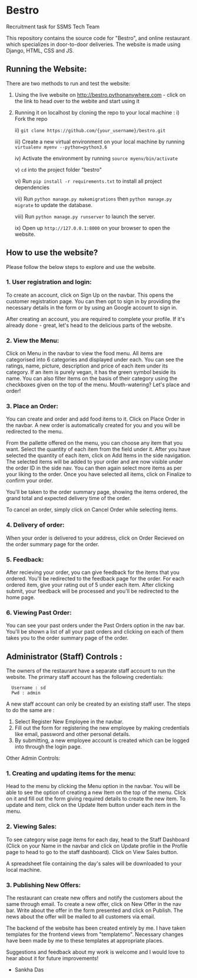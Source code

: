 # Bestro
Recruitment task for SSMS Tech Team

This repository contains the source code for "Bestro", and online restaurant which specializes in door-to-door deliveries. The website is made using Django, HTML, CSS and JS. 

## Running the Website:
There are two methods to run and test the website:

1. Using the live website on http://bestro.pythonanywhere.com  - click on the link to head over to the webite and start using it
2. Running it on localhost by cloning the repo to your local machine :
   i) Fork the repo
   
   ii) ``git clone https://github.com/{your_username}/bestro.git``
   
   iii) Create a new virtual environment on your local machine by running ``virtualenv myenv --python=python3.6``
   
   iv) Activate the environment by running ``source myenv/bin/activate``
   
   v) ``cd`` into the project folder "bestro"
   
   vi) Run ``pip install -r requirements.txt`` to install all project dependencies
   
   vii) Run ``python manage.py makemigrations`` then ``python manage.py migrate`` to update the database.
   
   viii) Run ``python manage.py runserver`` to launch the server.
   
   ix) Open up ```http://127.0.0.1:8000``` on your browser to open the website.
            
           

## How to use the website?

Please follow the below steps to explore and use the website.

### 1. User registration and login:
  To create an account, click on Sign Up on the navbar. This opens the customer registration page. You can then opt to sign in by providing the necessary details in the form or by using an Google account to sign in. 
  
  After creating an account, you are required to complete your profile. If it's already done - great, let's head to the delicious parts of the website.
  
### 2. View the Menu:

  Click on Menu in the navbar to view the food menu. All items are categorised into 6 categories and displayed under each. You can see the ratings, name, picture, description and price of each item under its category. If an item is purely vegan, it has the green symbol beside its name. You can also filter items on the basis of their category using the checkboxes given on the top of the menu. Mouth-watering? Let's place and order!
  
### 3. Place an Order:

  You can create and order and add food items to it. Click on Place Order in the navbar. A new order is automatically created for you and you will be redirected to the menu.
  
  From the pallette offered on the menu, you can choose any item that you want. Select the quantity of each item from the field under it. After you have selected the quantity of each item, click on Add Items in the side navigation. The selected items will be added to your order and are now visible under the order ID in the side nav. You can then again select more items as per your liking to the order. Once you have selected all items, click on Finalize to confirm your order. 
  
  You'll be taken to the order summary page, showing the items ordered, the grand total and expected delivery time of the order. 
  
  To cancel an order, simply click on Cancel Order while selecting items.
  
### 4. Delivery of order:

  When your order is delivered to your address, click on Order Recieved on the order summary page for the order. 
  
### 5. Feedback:

  After recieving your order, you can give feedback for the items that you ordered. You'll be redirected to the feedback page for the order. 
  For each ordered item, give your rating out of 5 under each item. After clicking submit, your feedback will be processed and you'll be redirected to the home page. 
  
### 6. Viewing Past Order:

  You can see your past orders under the Past Orders option in the nav bar. You'll be shown a list of all your past orders and clicking on each of them takes you to the order summary page of the order.
  
  

## Administrator (Staff) Controls :

The owners of the restaurant have a separate staff account to run the website. The primary staff account has the following credentials: 

      Username : sd
      Pwd : admin
      
A new staff account can only be created by an existing staff user. The steps to do the same are :

  1. Select Register New Employee in the navbar.
  2. Fill out the form for registering the new employee by making credentials like email, password and other personal details.
  3. By submitting, a new employee account is created which can be logged into through the login page.
  
Other Admin Controls:

### 1. Creating and updating items for the menu:

  Head to the menu by clicking the Menu option in the navbar. You will be able to see the option of creating a new Item on the top of the menu. Click on it and fill out the form giving required details to create the new item. To update and item, click on the Update Item button under each item in the menu.
  
### 2. Viewing Sales:
 
 To see category wise page items for each day, head to the Staff Dashboard (Click on your Name in the navbar and click on Update profile in the Profile page to head to go to the staff dashboard). Click on View Sales button.
 
 A spreadsheet file containing the day's sales will be downloaded to your local machine. 
 
### 3. Publishing New Offers:

  The restaurant can create new offers and notify the customers about the same through email. To create a new offer, click on New Offer in the nav bar. Write about the offer in the form presented and click on Publish. The news about the offer will be mailed to all customers via email. 
  
 The backend of the website has been created entirely by me. I have taken templates for the frontend views from "templatemo". Necessary changes have been made by me  to these templates at appropriate places. 
  
Suggestions and feedback about my work is welcome and I would love to hear about it for future improvements! 

- Sankha Das
  
